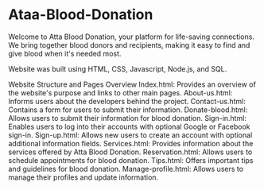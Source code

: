 # Ataa-Blood-Donation
Welcome to Atta Blood Donation, your platform for life-saving connections. We bring together blood donors and recipients, making it easy to find and give blood when it's needed most.

Website was built using HTML, CSS, Javascript, Node.js, and SQL. 

Website Structure and Pages Overview
Index.html: Provides an overview of the website's purpose and links to other main pages.
About-us.html: Informs users about the developers behind the project.
Contact-us.html: Contains a form for users to submit their information.
Donate-blood.html: Allows users to submit their information for blood donation.
Sign-in.html: Enables users to log into their accounts with optional Google or Facebook sign-in.
Sign-up.html: Allows new users to create an account with optional additional information fields.
Services.html: Provides information about the services offered by Atta Blood Donation.
Reservation.html: Allows users to schedule appointments for blood donation.
Tips.html: Offers important tips and guidelines for blood donation.
Manage-profile.html: Allows users to manage their profiles and update information.
